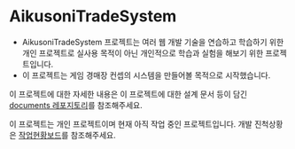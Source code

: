 # AikusoniTradeSystem

- AikusoniTradeSystem 프로젝트는 여러 웹 개발 기술을 연습하고 학습하기 위한 개인 프로젝트로 실사용 목적이 아닌 개인적으로 학습과 실험을 해보기 위한 프로젝트입니다.
- 이 프로젝트는 게임 경매장 컨셉의 시스템을 만들어볼 목적으로 시작했습니다.

이 프로젝트에 대한 자세한 내용은 이 프로젝트에 대한 설계 문서 등이 담긴 [documents 레포지토리](https://www.github.com/AikusoniTradeSystem/documents)를 참조해주세요. 

이 프로젝트는 개인 프로젝트이며 현재 아직 작업 중인 프로젝트입니다. 개발 진척상황은 [작업현황보드](https://github.com/orgs/AikusoniTradeSystem/projects/1/views/8)를 참조해주세요.
